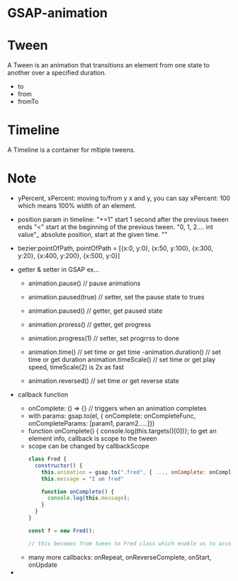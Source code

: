 # GSAP-animation

# Tween
A Tween is an animation that transitions an element from one state to another over a specified duration.
  - to
  - from
  - fromTo

# Timeline
A Timeline is a container for mltiple tweens.


# Note
- yPercent, xPercent: moving to/from y x and y, you can say xPercent: 100 which means 100% width of an element.

- position param in timeline: "+=1" start 1 second after the previous tween ends
  "<" start at the beginning of the previous tween.
  "0, 1, 2.... int value"_ absolute position, start at the given time.
  ""
- bezier:pointOfPath, pointOfPath = [{x:0, y:0}, {x:50, y:100}, {x:300, y:20}, {x:400, y:200}, {x:500, y:0}]


- getter & setter in GSAP ex...
  - animation.pause() // pause animations
  - animation.paused(true) // setter, set the pause state to trues
  - animation.paused() // getter, get paused state

  - animation.proress() // getter, get progress
  - animation.progress(1) // setter, set progrrss to done

  - animation.time() // set time or get time 
  -animation.duration() // set time or get duration
  animation.timeScale() // set time or get play speed, timeScale(2) is 2x as fast
  - animation.reversed() // set time or get reverse state

- callback function
  - onComplete: () => {} // triggers when an animation completes
  - with params: gsap.to(el, { onComplete: onCompleteFunc, onCompleteParams: [param1, param2.....]})
  - function onComplete() { console.log(this.targets()[0])}; to get an element info, callback is scope to the tween
  - scope can be changed by callbackScope
    ```javascript
    class Fred {
      constructor() {
        this.animation = gsap.to(".fred", { ..., onComplete: onComplete, callbackScope: this });
        this.message = "I am fred"

        function onComplete() {
          console.log(this.message);
        }
      }
    }

    const f = new Fred();

    // this becomes from tween to Fred class which enable us to access to all the property the class has.
    ```
  - many more callbacks:  onRepeat, onReverseComplete, onStart, onUpdate


-






